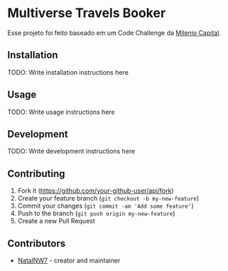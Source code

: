 # Multiverse Travels Booker

Esse projeto foi feito baseado em um Code Challenge da [Milenio Capital](https://www.milenio.capital/).

## Installation

TODO: Write installation instructions here

## Usage

TODO: Write usage instructions here

## Development

TODO: Write development instructions here

## Contributing

1. Fork it (<https://github.com/your-github-user/api/fork>)
2. Create your feature branch (`git checkout -b my-new-feature`)
3. Commit your changes (`git commit -am 'Add some feature'`)
4. Push to the branch (`git push origin my-new-feature`)
5. Create a new Pull Request

## Contributors

- [NatalNW7](https://github.com/NatalNW7) - creator and maintainer
